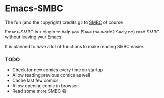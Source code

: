 Emacs-SMBC
==========

The fun (and the copyright) credits go to [SMBC](http://smbc-comics.com/) of course!

Emacs-SMBC is a plugin to help you (Save the world? Sadly no) read SMBC without leaving your Emacs!

It is planned to have a lot of functions to make reading SMBC easier.

### TODO

* Check for new comics every time on startup
* Allow reading previous comics as well
* Cache last few comics
* Allow opening comic in browser
* Read some more SMBC :smile:
